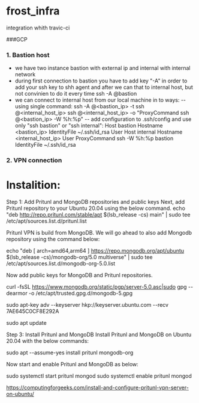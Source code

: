 # frost_infra
integration whith travic-ci

###GCP

### 1. Bastion host
- we have two instance bastion with external ip and internal with internal network
- during first connection to bastion you have to add key "-A" in order to add your ssh key to shh agent and after we can that to internal host, but not convinien to do it every time 
	ssh -A <user>@bastion
- we can connect to internal host from our local machine in to ways:
	-- using single command:
		ssh -A <user>@<bastion_ip> -t ssh <user>@<internal_host_ip>
		ssh <user>@<internal_host_ip> -o "ProxyCommand ssh <user>@<bastion_ip> -W %h:%p"
	-- add configuration to .ssh/config and use only "ssh bastion" or "ssh internal":
		Host bastion
		    Hostname <bastion_ip>
		    IdentityFile ~/.ssh/id_rsa
		    User <user>
		Host internal
		    Hostname <internal_host_ip>
		    User <user>
		    ProxyCommand ssh -W %h:%p bastion
		    IdentityFile ~/.ssh/id_rsa
 
### 2. VPN connection

# Instalition:
Step 1: Add Pritunl and MongoDB repositories and public keys
Next, add Pritunl repository to your Ubuntu 20.04 using the below command.
echo "deb http://repo.pritunl.com/stable/apt $(lsb_release -cs) main" | sudo tee /etc/apt/sources.list.d/pritunl.list

Pritunl VPN is build from MongoDB. We will go ahead to also add Mongodb repository using the command below:

echo "deb [ arch=amd64,arm64 ] https://repo.mongodb.org/apt/ubuntu $(lsb_release -cs)/mongodb-org/5.0 multiverse" | sudo tee /etc/apt/sources.list.d/mongodb-org-5.0.list

Now add public keys for MongoDB and Pritunl repositories.

curl -fsSL https://www.mongodb.org/static/pgp/server-5.0.asc|sudo gpg --dearmor -o /etc/apt/trusted.gpg.d/mongodb-5.gpg

sudo apt-key adv --keyserver hkp://keyserver.ubuntu.com --recv 7AE645C0CF8E292A

sudo apt update

Step 3: Install Pritunl and MongoDB
Install Pritunl and MongoDB on Ubuntu 20.04 with the below commands:

sudo apt --assume-yes install pritunl mongodb-org

Now start and enable Pritunl and MongoDB as below:

sudo systemctl start pritunl mongod
sudo systemctl enable pritunl mongod

https://computingforgeeks.com/install-and-configure-pritunl-vpn-server-on-ubuntu/